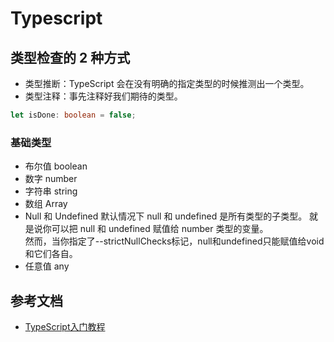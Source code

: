 # Typescript

## 类型检查的 2 种方式
- 类型推断：TypeScript 会在没有明确的指定类型的时候推测出一个类型。
- 类型注释：事先注释好我们期待的类型。
```typescript
let isDone: boolean = false;
```

### 基础类型
- 布尔值 boolean
- 数字 number
- 字符串 string
- 数组 Array<T>
- Null 和 Undefined
默认情况下 null 和 undefined 是所有类型的子类型。 就是说你可以把 null 和 undefined 赋值给 number 类型的变量。   
然而，当你指定了--strictNullChecks标记，null和undefined只能赋值给void和它们各自。 
- 任意值 any

## 参考文档
- [TypeScript入门教程](https://ts.xcatliu.com/)
